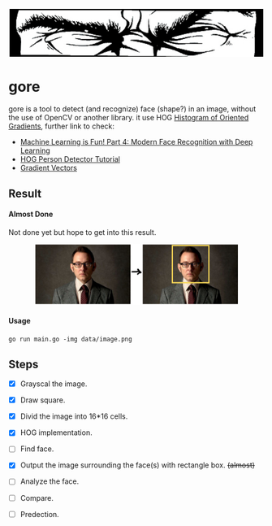 <p align="center"><img src="Cover1.jpg" width="500"></p>

gore
=====
gore is a tool to detect (and recognize) face (shape?) in an image, without the use of OpenCV or another library. it use HOG [Histogram of Oriented Gradients](https://en.wikipedia.org/wiki/Histogram_of_oriented_gradients), further link to check:
* [Machine Learning is Fun! Part 4: Modern Face Recognition with Deep Learning](https://medium.com/@ageitgey/machine-learning-is-fun-part-4-modern-face-recognition-with-deep-learning-c3cffc121d78)
* [HOG Person Detector Tutorial](http://mccormickml.com/2013/05/09/hog-person-detector-tutorial/)
* [Gradient Vectors](http://mccormickml.com/2013/05/07/gradient-vectors/)

Result
-------
#### Almost Done
Not done yet but hope to get into this result.
<p align="center"><img src="GoreProject.png" width="400"></p>

#### Usage

`go run main.go -img data/image.png`


Steps
------

- [x] Grayscal the image.
- [x] Draw square.
- [x] Divid the image into 16*16 cells.
- [x] HOG implementation.
- [ ] Find face.
- [x] Output the image surrounding the face(s) with rectangle box. ~~(almost)~~
- [ ] Analyze the face.
- [ ] Compare.
- [ ] Predection.

